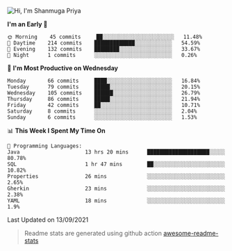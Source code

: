 ![Hi, I'm Shanmuga Priya](https://user-images.githubusercontent.com/11372997/129910864-2785432b-adea-4e52-92eb-f9290c766e28.gif)

<!--START_SECTION:waka-->
**I'm an Early 🐤** 

```text
🌞 Morning    45 commits     ██░░░░░░░░░░░░░░░░░░░░░░░   11.48% 
🌆 Daytime    214 commits    █████████████░░░░░░░░░░░░   54.59% 
🌃 Evening    132 commits    ████████░░░░░░░░░░░░░░░░░   33.67% 
🌙 Night      1 commits      ░░░░░░░░░░░░░░░░░░░░░░░░░   0.26%

```
📅 **I'm Most Productive on Wednesday** 

```text
Monday       66 commits     ████░░░░░░░░░░░░░░░░░░░░░   16.84% 
Tuesday      79 commits     █████░░░░░░░░░░░░░░░░░░░░   20.15% 
Wednesday    105 commits    ██████░░░░░░░░░░░░░░░░░░░   26.79% 
Thursday     86 commits     █████░░░░░░░░░░░░░░░░░░░░   21.94% 
Friday       42 commits     ██░░░░░░░░░░░░░░░░░░░░░░░   10.71% 
Saturday     8 commits      ░░░░░░░░░░░░░░░░░░░░░░░░░   2.04% 
Sunday       6 commits      ░░░░░░░░░░░░░░░░░░░░░░░░░   1.53%

```


📊 **This Week I Spent My Time On** 

```text
💬 Programming Languages: 
Java                     13 hrs 20 mins      ████████████████████░░░░░   80.78% 
SQL                      1 hr 47 mins        ██░░░░░░░░░░░░░░░░░░░░░░░   10.82% 
Properties               26 mins             ░░░░░░░░░░░░░░░░░░░░░░░░░   2.65% 
Gherkin                  23 mins             ░░░░░░░░░░░░░░░░░░░░░░░░░   2.38% 
YAML                     18 mins             ░░░░░░░░░░░░░░░░░░░░░░░░░   1.9%

```


 Last Updated on 13/09/2021
<!--END_SECTION:waka-->
> Readme stats are generated using github action [awesome-readme-stats](https://github.com/anmol098/waka-readme-stats)
<!--
**Shanmugapriya03/Shanmugapriya03** is a ✨ _special_ ✨ repository because its `README.md` (this file) appears on your GitHub profile.

Here are some ideas to get you started:

- 🔭 I’m currently working on ...
- 🌱 I’m currently learning ...
- 👯 I’m looking to collaborate on ...
- 🤔 I’m looking for help with ...
- 💬 Ask me about ...
- 📫 How to reach me: ...
- 😄 Pronouns: ...
- ⚡ Fun fact: ...
-->
